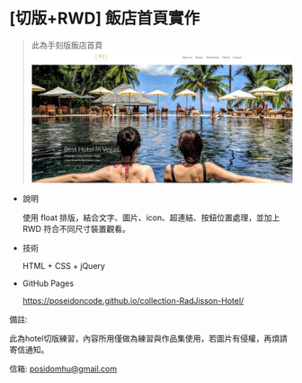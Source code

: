 # [切版+RWD] 飯店首頁實作
> 此為手刻版飯店首頁
![image](https://github.com/Poseidoncode/collection-RadJisson-Hotel/blob/gh-pages/img/landscape.PNG)

- 說明

  使用 float 排版，結合文字、圖片、icon、超連結、按鈕位置處理，並加上 RWD 符合不同尺寸裝置觀看。

- 技術

  HTML + CSS + jQuery

- GitHub Pages

  https://poseidoncode.github.io/collection-RadJisson-Hotel/
  



備註:

此為hotel切版練習，內容所用僅做為練習與作品集使用，若圖片有侵權，再煩請寄信通知。

信箱: posidomhu@gmail.com
